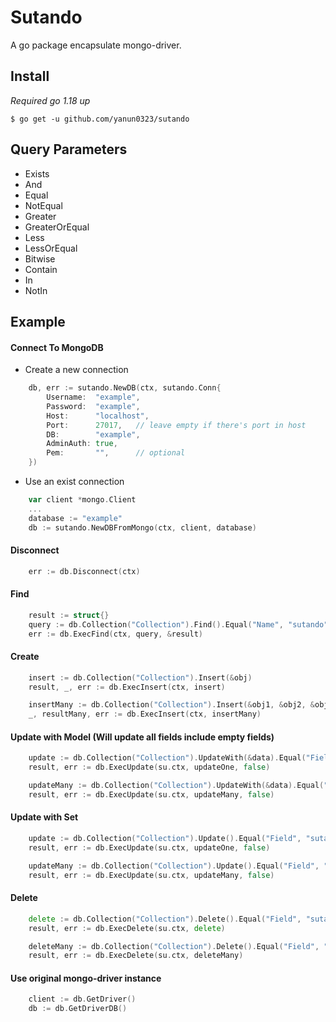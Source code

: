# Sutando
A go package encapsulate mongo-driver.


## Install
*Required go 1.18 up*

```shell
$ go get -u github.com/yanun0323/sutando
```

## Query Parameters

- Exists
- And
- Equal
- NotEqual
- Greater
- GreaterOrEqual
- Less
- LessOrEqual
- Bitwise
- Contain
- In
- NotIn

## Example

#### Connect To MongoDB

- Create a new connection
```go
    db, err := sutando.NewDB(ctx, sutando.Conn{
        Username:  "example",
        Password:  "example",
        Host:      "localhost",
        Port:      27017,	// leave empty if there's port in host
        DB:        "example",
        AdminAuth: true,
        Pem:       "",		// optional
    })
```

- Use an exist connection
```go
    var client *mongo.Client
    ...
    database := "example"
    db := sutando.NewDBFromMongo(ctx, client, database)

```

#### Disconnect
```go
    err := db.Disconnect(ctx)
```

#### Find
```go
    result := struct{}
    query := db.Collection("Collection").Find().Equal("Name", "sutando").Greater("Number", 300).First()
    err := db.ExecFind(ctx, query, &result)
```
#### Create
```go
    insert := db.Collection("Collection").Insert(&obj)
    result, _, err := db.ExecInsert(ctx, insert)

    insertMany := db.Collection("Collection").Insert(&obj1, &obj2, &obj3)
    _, resultMany, err := db.ExecInsert(ctx, insertMany)
```
    
#### Update with Model (Will update all fields include empty fields)
```go
    update := db.Collection("Collection").UpdateWith(&data).Equal("Field", "sutando").First()
    result, err := db.ExecUpdate(su.ctx, updateOne, false)

    updateMany := db.Collection("Collection").UpdateWith(&data).Equal("Field", "sutando")
    result, err := db.ExecUpdate(su.ctx, updateMany, false)
```
#### Update with Set
```go
    update := db.Collection("Collection").Update().Equal("Field", "sutando").First().Set("Field", "hello")
    result, err := db.ExecUpdate(su.ctx, updateOne, false)

    updateMany := db.Collection("Collection").Update().Equal("Field", "sutando").Set("Field", "hello")
    result, err := db.ExecUpdate(su.ctx, updateMany, false)
```
#### Delete
```go
    delete := db.Collection("Collection").Delete().Equal("Field", "sutando").First()
    result, err := db.ExecDelete(su.ctx, delete)

    deleteMany := db.Collection("Collection").Delete().Equal("Field", "sutando")
    result, err := db.ExecDelete(su.ctx, deleteMany)
```

#### Use original mongo-driver instance
```go
    client := db.GetDriver()
    db := db.GetDriverDB()
``` 